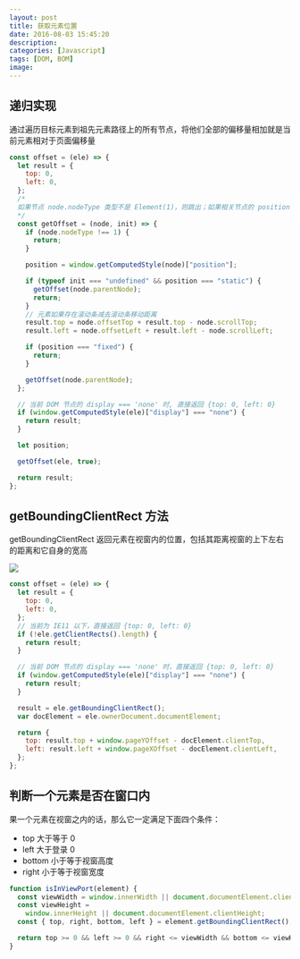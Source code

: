 ```yaml
---
layout: post
title: 获取元素位置
date: 2016-08-03 15:45:20
description:
categories: [Javascript]
tags: [DOM, BOM]
image:
---
```


## 递归实现

通过遍历目标元素到祖先元素路径上的所有节点，将他们全部的偏移量相加就是当前元素相对于页面偏移量

```js
const offset = (ele) => {
  let result = {
    top: 0,
    left: 0,
  };
  /*
  如果节点 node.nodeType 类型不是 Element(1)，则跳出；如果相关节点的 position 属性为 static，则不计入计算，进入下一个节点（其父节点）的递归。如果相关属性的 display 属性为 none，则应该直接返回 0 作为结果。
  */
  const getOffset = (node, init) => {
    if (node.nodeType !== 1) {
      return;
    }

    position = window.getComputedStyle(node)["position"];

    if (typeof init === "undefined" && position === "static") {
      getOffset(node.parentNode);
      return;
    }
    // 元素如果存在滚动条减去滚动条移动距离
    result.top = node.offsetTop + result.top - node.scrollTop;
    result.left = node.offsetLeft + result.left - node.scrollLeft;

    if (position === "fixed") {
      return;
    }

    getOffset(node.parentNode);
  };

  // 当前 DOM 节点的 display === 'none' 时, 直接返回 {top: 0, left: 0}
  if (window.getComputedStyle(ele)["display"] === "none") {
    return result;
  }

  let position;

  getOffset(ele, true);

  return result;
};
```

## getBoundingClientRect 方法

getBoundingClientRect 返回元素在视窗内的位置，包括其距离视窗的上下左右的距离和它自身的宽高

![](https://mdn.mozillademos.org/files/15087/rect.png)

```js
const offset = (ele) => {
  let result = {
    top: 0,
    left: 0,
  };
  // 当前为 IE11 以下，直接返回 {top: 0, left: 0}
  if (!ele.getClientRects().length) {
    return result;
  }

  // 当前 DOM 节点的 display === 'none' 时，直接返回 {top: 0, left: 0}
  if (window.getComputedStyle(ele)["display"] === "none") {
    return result;
  }

  result = ele.getBoundingClientRect();
  var docElement = ele.ownerDocument.documentElement;

  return {
    top: result.top + window.pageYOffset - docElement.clientTop,
    left: result.left + window.pageXOffset - docElement.clientLeft,
  };
};
```

## 判断一个元素是否在窗口内

果一个元素在视窗之内的话，那么它一定满足下面四个条件：

- top 大于等于 0
- left 大于登录 0
- bottom 小于等于视窗高度
- right 小于等于视窗宽度

```js
function isInViewPort(element) {
  const viewWidth = window.innerWidth || document.documentElement.clientWidth;
  const viewHeight =
    window.innerHeight || document.documentElement.clientHeight;
  const { top, right, bottom, left } = element.getBoundingClientRect();

  return top >= 0 && left >= 0 && right <= viewWidth && bottom <= viewHeight;
}
```

